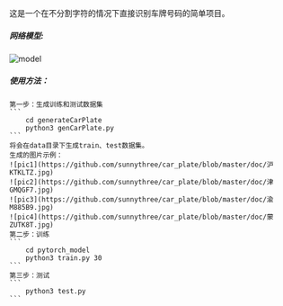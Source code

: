 这是一个在不分割字符的情况下直接识别车牌号码的简单项目。
##### 网络模型:
 ![model](https://github.com/sunnythree/car_plate/blob/master/doc/car_plate_rec.png)
##### 使用方法：
    第一步：生成训练和测试数据集  
    ```
        cd generateCarPlate
        python3 genCarPlate.py
    ```
    将会在data目录下生成train、test数据集。
    生成的图片示例：
    ![pic1](https://github.com/sunnythree/car_plate/blob/master/doc/沪KTKLTZ.jpg)
    ![pic2](https://github.com/sunnythree/car_plate/blob/master/doc/津GMQGF7.jpg)
    ![pic3](https://github.com/sunnythree/car_plate/blob/master/doc/渝M885B9.jpg)
    ![pic4](https://github.com/sunnythree/car_plate/blob/master/doc/蒙ZUTK8T.jpg)
    第二步：训练
    ```
        cd pytorch_model
        python3 train.py 30
    ```
    第三步：测试
    ```
        python3 test.py
    ```

